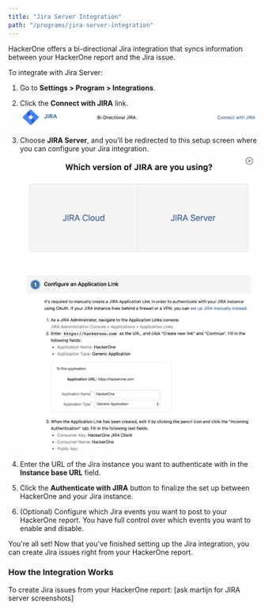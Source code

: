 ```yaml
---
title: "Jira Server Integration"
path: "/programs/jira-server-integration"
---
```


HackerOne offers a bi-directional Jira integration that syncs information between your HackerOne report and the Jira issue.

To integrate with Jira Server:
1. Go to **Settings > Program > Integrations**.
2. Click the **Connect with JIRA** link.
   ![jira-server-1](./images/jira-server-1.png?raw=true)

3. Choose **JIRA Server**, and you'll be redirected to this setup screen where you can configure your Jira integration.
   ![jira-server-3](./images/jira-server-3.png?raw=true)

   ![jira-server-2](./images/jira-server-2.png?raw=true)

4. Enter the URL of the Jira instance you want to authenticate with in the **Instance base URL** field.
5. Click the **Authenticate with JIRA** button to finalize the set up between HackerOne and your Jira instance.  
6. (Optional) Configure which Jira events you want to post to your HackerOne report. You have full control over which events you want to enable and disable.

You're all set! Now that you've finished setting up the Jira integration, you can create Jira issues right from your HackerOne report.

### How the Integration Works

To create Jira issues from your HackerOne report:
[ask martijn for JIRA server screenshots]
